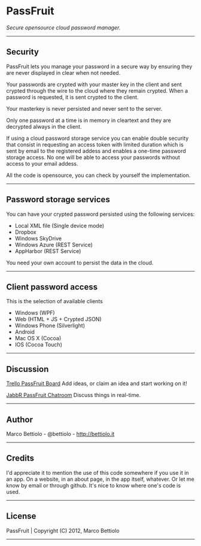 PassFruit
=========

*Secure opensource cloud password manager.*

* * *

Security
--------

PassFruit lets you manage your password in a secure way by ensuring they are never displayed in clear when not needed.

Your passwords are crypted with your master key in the client and sent crypted through the wire to the cloud where they remain crypted. When a password is requested, it is sent crypted to the client.

Your masterkey is never persisted and never sent to the server.

Only one password at a time is in memory in cleartext and they are decrypted always in the client.

If using a cloud password storage service you can enable double security that consist in requesting an access token with limited duration which is sent by email to the registered addess and enables a one-time password storage access. No one will be able to access your passwords without access to your email addess.

All the code is opensource, you can check by yourself the implementation.

* * *

Password storage services
-------------------------

You can have your crypted password persisted using the following services:

- Local XML file (Single device mode)
- Dropbox
- Windows SkyDrive
- Windows Azure (REST Service)
- AppHarbor (REST Service)

You need your own account to persist the data in the cloud.

* * *

Client password access
----------------------

This is the selection of available clients

- Windows (WPF)
- Web (HTML + JS + Crypted JSON)
- Windows Phone (Silverlight)
- Android
- Mac OS X (Cocoa)
- IOS (Cocoa Touch)

* * *

Discussion
----

[Trello PassFruit Board](https://trello.com/board/passfruit/4f1f1713ffa52a1e57084422) 
Add ideas, or claim an idea and start working on it!

[JabbR PassFruit Chatroom](http://jabbr.net/#/rooms/PassFruit)
Discuss things in real-time.

* * *

Author
------

Marco Bettiolo - @bettiolo - http://bettiolo.it

* * *

Credits
-------

I'd appreciate it to mention the use of this code somewhere if you use it in an app. On a website, in an about page, in the app itself, whatever. Or let me know by email or through github. It's nice to know where one's code is used.

* * *

License
-------

PassFruit | Copyright (C) 2012, Marco Bettiolo

* * *
